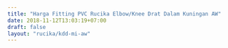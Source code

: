 ```yaml
---
title: "Harga Fitting PVC Rucika Elbow/Knee Drat Dalam Kuningan AW"
date: 2018-11-12T13:03:19+07:00
draft: false
layout: "rucika/kdd-mi-aw"
---
```


